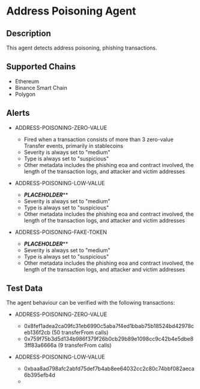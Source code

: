# Address Poisoning Agent

## Description

This agent detects address poisoning, phishing transactions.

## Supported Chains

- Ethereum
- Binance Smart Chain
- Polygon

## Alerts

- ADDRESS-POISONING-ZERO-VALUE
  - Fired when a transaction consists of more than 3 zero-value Transfer events, primarily in stablecoins
  - Severity is always set to "medium"
  - Type is always set to "suspicious"
  - Other metadata includes the phishing eoa and contract involved, the length of the transaction logs, and attacker and victim addresses

- ADDRESS-POISONING-LOW-VALUE
  - *******PLACEHOLDER*********
  - Severity is always set to "medium"
  - Type is always set to "suspicious"
  - Other metadata includes the phishing eoa and contract involved, the length of the transaction logs, and attacker and victim addresses

- ADDRESS-POISONING-FAKE-TOKEN
  - *******PLACEHOLDER*********
  - Severity is always set to "medium"
  - Type is always set to "suspicious"
  - Other metadata includes the phishing eoa and contract involved, the length of the transaction logs, and attacker and victim addresses

## Test Data

The agent behaviour can be verified with the following transactions:

- ADDRESS-POISONING-ZERO-VALUE
  - 0x8fef1adea2ca09fc31eb6990c5aba7f4ed1bbab75b18524bd42978ceb136f2cb (50 transferFrom calls)
  - 0x759f75b3d5d134b986f379f26b0cb29b89e1098cc9c42b4e5dbe83ff83a6666a (9 transferFrom calls)

- ADDRESS-POISONING-LOW-VALUE
  - 0xbaa8ad798afc2abfd75def7b4ab8ee64032cc2c80c74bbf082aeca6b395efb4d
  - 
